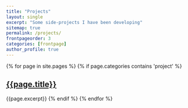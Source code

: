 ```yaml
---
title: "Projects"
layout: single
excerpt: "Some side-projects I have been developing"
sitemap: true
permalink: /projects/
frontpageorder: 3
categories: [frontpage]
author_profile: true
---
```


{% for page in site.pages %}
{% if page.categories contains 'project' %}
<h2><a href="{{page.permalink}}">{{page.title}}</a></h2>
{{page.excerpt}}
{% endif %}
{% endfor %}
